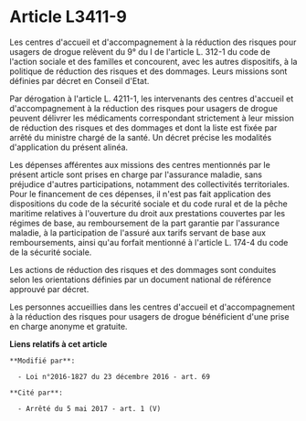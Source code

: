 # Article L3411-9

Les centres d'accueil et d'accompagnement à la réduction des risques pour usagers de drogue relèvent du 9° du I de l'article
L. 312-1 du code de l'action sociale et des familles et concourent, avec les autres dispositifs, à la politique de réduction
des risques et des dommages. Leurs missions sont définies par décret en Conseil d'Etat. 

Par dérogation à l'article L. 4211-1, les intervenants des centres d'accueil et d'accompagnement à la réduction des risques
pour usagers de drogue peuvent délivrer les médicaments correspondant strictement à leur mission de réduction des risques et
des dommages et dont la liste est fixée par arrêté du ministre chargé de la santé. Un décret précise les modalités
d'application du présent alinéa. 

Les dépenses afférentes aux missions des centres mentionnés par le présent article sont prises en charge par l'assurance
maladie, sans préjudice d'autres participations, notamment des collectivités territoriales. Pour le financement de ces
dépenses, il n'est pas fait application des dispositions du code de la sécurité sociale et du code rural et de la pêche
maritime relatives à l'ouverture du droit aux prestations couvertes par les régimes de base, au remboursement de la part
garantie par l'assurance maladie, à la participation de l'assuré aux tarifs servant de base aux remboursements, ainsi qu'au
forfait mentionné à l'article L. 174-4 du code de la sécurité sociale. 

Les actions de réduction des risques et des dommages sont conduites selon les orientations définies par un document national
de référence approuvé par décret. 

Les personnes accueillies dans les centres d'accueil et d'accompagnement à la réduction des risques pour usagers de drogue
bénéficient d'une prise en charge anonyme et gratuite.

**Liens relatifs à cet article**

	**Modifié par**:

	  - Loi n°2016-1827 du 23 décembre 2016 - art. 69

	**Cité par**:

	  - Arrêté du 5 mai 2017 - art. 1 (V)
